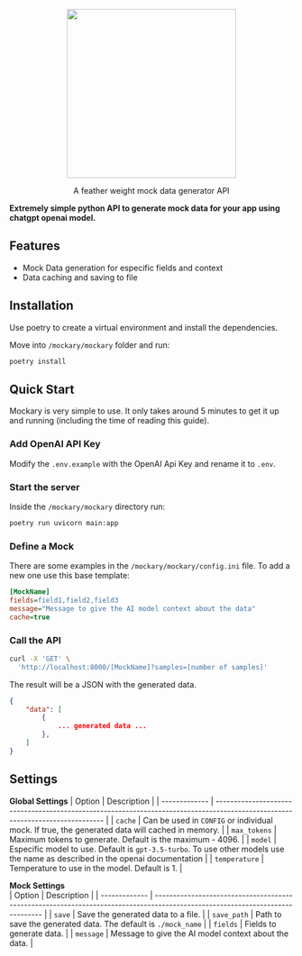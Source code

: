 <p align="center">
<img src="https://github.com/guilherme096/mockary/assets/69405307/6c66e2d5-6758-4d64-a003-ed76804ecdf2" height="300">
</p>
<p align="center">
A feather weight mock data generator API
</p>

**Extremely simple python API to generate mock data for your app using chatgpt openai model.**

## Features

- Mock Data generation for especific fields and context
- Data caching and saving to file

## Installation

Use poetry to create a virtual environment and install the dependencies.

Move into `/mockary/mockary` folder and run:

```bash
poetry install
```

## Quick Start

Mockary is very simple to use. It only takes around 5 minutes to get it up and running (including the time of reading this guide).

### Add OpenAI API Key

Modify the `.env.example` with the OpenAI Api Key and rename it to `.env`.

### Start the server

Inside the `/mockary/mockary` directory run:

```bash
poetry run uvicorn main:app
```

### Define a Mock

There are some examples in the `/mockary/mockary/config.ini` file. To add a new one use this base template:

```ini
[MockName]
fields=field1,field2,field3
message="Message to give the AI model context about the data"
cache=true
```

### Call the API

```bash
curl -X 'GET' \
  'http://localhost:8000/[MockName]?samples=[number of samples]'
```

The result will be a JSON with the generated data.

```json
{
    "data": [
        {
            ... generated data ...
        },
    ]
}
```

## Settings

**Global Settings**
| Option | Description |
| ------------- | ----------------------------------------------------------------------------------------------------------------------------- |
| `cache` | Can be used in `CONFIG` or individual mock. If true, the generated data will cached in memory. |
| `max_tokens` | Maximum tokens to generate. Default is the maximum - 4096. |
| `model` | Especific model to use. Default is `gpt-3.5-turbo`. To use other models use the name as described in the openai documentation |
| `temperature` | Temperature to use in the model. Default is 1. |

**Mock Settings**  
| Option | Description |
| ------------- | ----------------------------------------------------------------------------------------------------------------------------- |
| `save` | Save the generated data to a file. |
| `save_path` | Path to save the generated data. The default is `./mock_name` |
| `fields` | Fields to generate data. |
| `message` | Message to give the AI model context about the data. |
